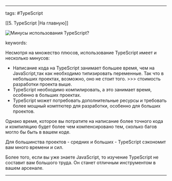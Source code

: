 ____

tags: #TypeScript 

[[5. TypeScript |На главную]]

![Минусы использования TypeScript?](https://youtu.be/TOn-1RrowKE?t=613)

keywords:

Несмотря на множество плюсов, использование TypeScript имеет и несколько минусов:
-   Написание кода на TypeScript занимает большее время, чем на JavaScript,так как необходимо типизировать переменные. Так что в небольших проектах, возможно, оно не стоит того. >>> стоимость разработки проекта выше.
-   TypeScript необходимо компилировать, а это занимает время, особенно в больших проектах.
-   TypeScript может потребовать дополнительные ресурсы и требовать более мощный комптютер для разработки, особенно для больших проектов.

Однако время, которое вы потратите на написание более точного кода и компиляцию будет более чем компенсировано тем, сколько багов могло бы быть в вашем коде.

Для большинства проектов - средних и больших - TypeScript сэкономит вам много времени и сил.

Более того, если вы уже знаете JavaScript, то изучение TypeScript не составит вам большого труда. Он станет отличным инструментом в вашем арсенале.

_____

